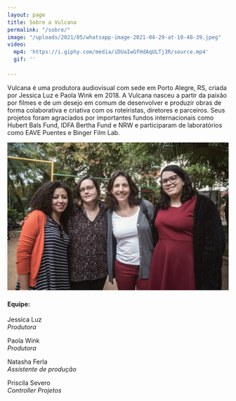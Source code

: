 ```yaml
---
layout: page
title: Sobre a Vulcana
permalink: "/sobre/"
image: "/uploads/2021/05/whatsapp-image-2021-04-29-at-10-40-39.jpeg"
video:
  mp4: 'https://i.giphy.com/media/iDUaIwGfHdAqULTj3R/source.mp4'
  gif: ''

---
```

Vulcana é uma produtora audiovisual com sede em Porto Alegre, RS, criada por Jessica Luz e Paola Wink em 2018. A Vulcana nasceu a partir da paixão por filmes e de um desejo em comum de desenvolver e produzir obras de forma colaborativa e criativa com os roteiristas, diretores e parceiros. Seus projetos foram agraciados por importantes fundos internacionais como Hubert Bals Fund, IDFA Bertha Fund e NRW e participaram de laboratórios como EAVE Puentes e Binger Film Lab.

![](/uploads/2021/05/whatsapp-image-2021-04-29-at-10-40-39.jpeg)

<div class="team-info" markdown="1">

#### Equipe:

Jessica Luz  
_Produtora_

Paola Wink  
_Produtora_

Natasha Ferla  
_Assistente de produção_

Priscila Severo  
_Controller Projetos_
</div>
